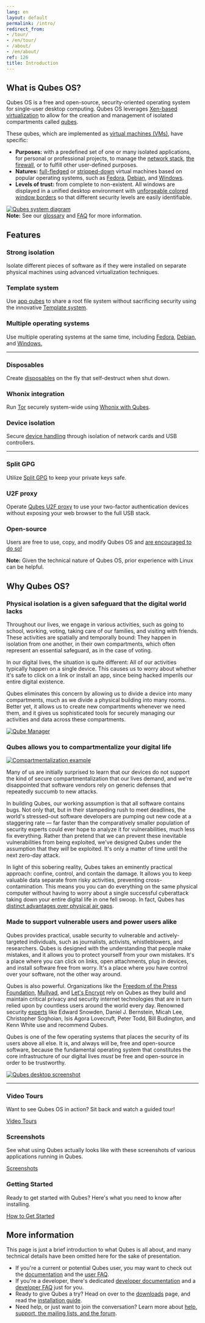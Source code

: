 ```yaml
---
lang: en
layout: default
permalink: /intro/
redirect_from:
- /tour/
- /en/tour/
- /about/
- /en/about/
ref: 126
title: Introduction
---
```


<h2>What is Qubes OS?</h2>
<a id = "what-is-qubes-os"></a>

<div class="row">
  <div class="col-lg-12 col-md-12">
    <p>
      Qubes OS is a free and open-source, security-oriented operating system for
      single-user desktop computing. Qubes OS leverages
      <a href="https://wiki.xen.org/wiki/Xen_Project_Software_Overview">
      Xen-based virtualization</a> to allow for the creation and management of
      isolated compartments called <a href="/doc/glossary#qube">qubes</a>.
    </p>
  </div>
</div>

<div class="row">
  <div class="col-lg-3 col-md-3 text-left">
    <p>
      These qubes, which are implemented as <a href="/doc/glossary#vm">virtual
      machines (VMs)</a>, have specific:
      <ul>
        <li class="more-bottom">
          <b>Purposes:</b> with a predefined set of one or many isolated
          applications, for personal or professional projects, to manage the
          <a href="/doc/networking/">network stack</a>,
          <a href="/doc/firewall/">the firewall</a>, or to fulfill other
          user-defined purposes.
        </li>
        <li class="more-bottom">
          <b>Natures:</b> <a href="/doc/standalone-and-hvm/">full-fledged</a> or
          <a href="/doc/how-to-get-started/">
          stripped-down</a> virtual machines based on popular operating systems,
          such as <a href="/doc/templates/fedora/">Fedora</a>,
          <a href="/doc/templates/debian/">Debian</a>, and
          <a href="/doc/windows/">Windows</a>.
        </li>
        <li class="more-bottom">
          <b>Levels of trust:</b> from complete to non-existent. All windows are
          displayed in a unified desktop environment with
          <a href="/doc/how-to-get-started/">unforgeable colored window borders</a> so
          that different security levels are easily identifiable.
        </li>
      </ul>
    </p>
  </div>
  <div class="col-lg-9 col-md-9">
    <a href="/attachment/site/qubes-trust-level-architecture.png">
      <img src="/attachment/site/qubes-trust-level-architecture.png"
           class="center-block more-bottom" alt="Qubes system diagram">
    </a>
  </div>
</div>

<div class="alert alert-info more-bottom" role="alert">
  <i class="fa fa-info-circle"></i>
  <b>Note:</b> See our <a href="/doc/glossary/">glossary</a> and
  <a href="/faq/">FAQ</a> for more information.
</div>

<h2 class="more-bottom">Features</h2>

<div class="row">
  <div class="col-lg-4 col-md-4 col-xs-12">
    <h3>Strong isolation</h3>
    <p>
      Isolate different pieces of software as if they were installed on separate
      physical machines using advanced virtualization techniques.
    </p>
  </div>
  <div class="col-lg-4 col-md-4 col-xs-12">
    <h3>Template system</h3>
    <p>
      Use <a href="/doc/glossary/#app-qube">app qubes</a> to
      share a root file system without sacrificing security using the innovative
      <a href="/doc/templates/">Template system</a>.
    </p>
  </div>
  <div class="col-lg-4 col-md-4 col-xs-12">
    <h3>Multiple operating systems</h3>
    <p>
      Use multiple operating systems at the same time, including
      <a href="/doc/templates/fedora/">Fedora</a>,
      <a href="/doc/templates/debian/">Debian</a>, and
      <a href="/doc/windows/">Windows.</a>
    </p>
  </div>
</div>

<hr>

<div class="row">
  <div class="col-lg-4 col-md-4 col-xs-12">
    <h3>Disposables</h3>
    <p>
      Create <a href="/doc/how-to-use-disposables/">disposables</a> on the fly that
      self-destruct when shut down.
    </p>
  </div>
  <div class="col-lg-4 col-md-4 col-xs-12">
    <h3>Whonix integration</h3>
    <p>
      Run <a href="https://www.torproject.org/">Tor</a> securely system-wide
      using <a href="/doc/whonix/">Whonix with Qubes</a>.
    </p>
  </div>
  <div class="col-lg-4 col-md-4 col-xs-12">
    <h3>Device isolation</h3>
    <p>
      Secure <a href="/doc/device-handling/">device handling</a> through
      isolation of network cards and USB controllers.
    </p>
  </div>
</div>

<hr>

<div class="row">
  <div class="col-lg-4 col-md-4 col-xs-12">
    <h3>Split GPG</h3>
    <p>
      Utilize <a href="/doc/split-gpg/">Split GPG</a> to keep your private keys
      safe.
    </p>
  </div>
  <div class="col-lg-4 col-md-4 col-xs-12">
    <h3>U2F proxy</h3>
    <p>
      Operate <a href="/doc/u2f-proxy/">Qubes U2F proxy</a> to use your
      two-factor authentication devices without exposing your web browser to the
      full USB stack.
    </p>
  </div>
  <div class="col-lg-4 col-md-4 col-xs-12">
    <h3>Open-source</h3>
    <p>
      Users are free to use, copy, and modify Qubes OS and
      <a href="/doc/contributing/">are encouraged to do so!</a>
    </p>
  </div>
</div>

<div class="alert alert-info more-bottom" role="alert">
  <i class="fa fa-info-circle"></i>
  <b>Note:</b> Given the technical nature of Qubes OS, prior experience with
  Linux can be helpful.
</div>


<h2 class="more-bottom">Why Qubes OS?</h2>
<a id = "why-qubes-os"></a>

<h3>Physical isolation is a given safeguard that the digital world lacks</h3>

<div class="row">
  <div class="col-lg-6 col-md-6 text-left">
    <p>
      Throughout our lives, we engage in various activities, such as going to
      school, working, voting, taking care of our families, and visiting with
      friends. These activities are spatially and temporally bound: They happen
      in isolation from one another, in their own compartments, which often
      represent an essential safeguard, as in the case of voting.
    </p>
    <p>
      In our digital lives, the situation is quite different: All of our
      activities typically happen on a single device. This causes us to worry
      about whether it's safe to click on a link or install an app, since being
      hacked imperils our entire digital existence.
    </p>
    <p>
      Qubes eliminates this concern by allowing us to divide a device into many
      compartments, much as we divide a physical building into many rooms.
      Better yet, it allows us to create new compartments whenever we need them,
      and it gives us sophisticated tools for securely managing our activities
      and data across these compartments.
    </p>
  </div>
  <div class="col-lg-6 col-md-6">
    <a href="/attachment/doc/r4.0-qubes-manager.png">
      <img src="/attachment/doc/r4.0-qubes-manager.png"
           class="center-block more-bottom" alt="Qube Manager">
    </a>
  </div>
</div>

<h3>Qubes allows you to compartmentalize your digital life</h3>

<div class="row">
  <div class="col-lg-6 col-md-6">
    <a href="/attachment/site/qubes-partition-data-flows.jpg">
      <img src="/attachment/site/qubes-partition-data-flows.jpg"
           class="center-block more-bottom" alt="Compartmentalization example">
    </a>
  </div>
  <div class="col-lg-6 col-md-6 text-left center-block">
    <p>
      Many of us are initially surprised to learn that our devices do not
      support the kind of secure compartmentalization that our lives demand, and
      we're disappointed that software vendors rely on generic defenses that
      repeatedly succumb to new attacks.
    </p>
    <p>
      In building Qubes, our working assumption is that all software contains
      bugs. Not only that, but in their stampeding rush to meet deadlines, the
      world's stressed-out software developers are pumping out new code at a
      staggering rate &mdash; far faster than the comparatively smaller
      population of security experts could ever hope to analyze it for
      vulnerabilities, much less fix everything. Rather than pretend that we can
      prevent these inevitable vulnerabilities from being exploited, we've
      designed Qubes under the assumption that they <em>will</em> be exploited.
      It's only a matter of time until the next zero-day attack.
    </p>
    <p>
      In light of this sobering reality, Qubes takes an eminently practical
      approach: confine, control, and contain the damage. It allows you to keep
      valuable data separate from risky activities, preventing
      cross-contamination. This means you you can do everything on the same
      physical computer without having to worry about a single successful
      cyberattack taking down your entire digital life in one fell swoop. In
      fact, Qubes has
      <a href="https://invisiblethingslab.com/resources/2014/Software_compartmentalization_vs_physical_separation.pdf">
      distinct advantages over physical air gaps</a>.
    </p>
  </div>
</div>

<h3>Made to support vulnerable users and power users alike</h3>

<div class="row">
  <div class="col-lg-6 col-md-6 text-left">
    <p>
      Qubes provides practical, usable security to vulnerable and
      actively-targeted individuals, such as journalists, activists,
      whistleblowers, and researchers. Qubes is designed with the understanding
      that people make mistakes, and it allows you to protect yourself from your
      own mistakes. It's a place where you can click on links, open attachments,
      plug in devices, and install software free from worry. It's a place where
      <em>you</em> have control over your software, not the other way around.
    </p>
    <p>
      Qubes is also powerful. Organizations like the
      <a href="/partners/#freedom-of-the-press-foundation">Freedom of the Press
      Foundation</a>, <a href="/partners/#mullvad">Mullvad</a>, and
      <a href="https://twitter.com/letsencrypt/status/1239934557710737410">Let's
      Encrypt</a> rely on Qubes as they build and maintain critical privacy and
      security internet technologies that are in turn relied upon by countless
      users around the world every day. Renowned security
      <a href="/experts/">experts</a> like Edward Snowden, Daniel J. Bernstein,
      Micah Lee, Christopher Soghoian, Isis Agora Lovecruft, Peter Todd, Bill
      Budington, and Kenn White use and recommend Qubes.
    </p>
    <p>
      Qubes is one of the few operating systems that places the security of
      its users above all else. It is, and always will be, free and open-source
      software, because the fundamental operating system that constitutes the
      core infrastructure of our digital lives <em>must</em> be free and
      open-source in order to be trustworthy.
    </p>
  </div>
  <div class="col-lg-6 col-md-6">
    <a href="/attachment/doc/r4.0-snapshot12.png">
      <img src="/attachment/doc/r4.0-snapshot12.png"
           class="center-block more-bottom" alt="Qubes desktop screenshot">
    </a>
  </div>
</div>

<hr class="add-top more-bottom">

<div class="row more-bottom">
  <div class="col-lg-4 col-md-4 col-xs-12">
    <h3>Video Tours</h3>
    <p>
      Want to see Qubes OS in action? Sit back and watch a guided tour!
    </p>
    <a href="/video-tours/" class="btn btn-primary more-bottom">
      <i class="fa fa-play-circle"></i> Video Tours
    </a>
  </div>
  <div class="col-lg-4 col-md-4 col-xs-12">
    <h3>Screenshots</h3>
    <p>
      See what using Qubes actually looks like with these screenshots of various
      applications running in Qubes.
    </p>
    <a href="/screenshots/" class="btn btn-primary more-bottom">
      <i class="fa fa-picture-o"></i> Screenshots
    </a>
  </div>
  <div class="col-lg-4 col-md-4 col-xs-12">
    <h3>Getting Started</h3>
    <p>
      Ready to get started with Qubes? Here's what you need to know after
      installing.
    </p>
    <a href="/doc/how-to-get-started/" class="btn btn-primary more-bottom">
      <i class="fa fa-cubes"></i> How to Get Started
    </a>
  </div>
</div>

<h2>More information</h2>

<p>
  This page is just a brief introduction to what Qubes is all about, and many
  technical details have been omitted here for the sake of presentation.
  <ul>
    <li>
      If you're a current or potential Qubes user, you may want to check out the
      <a href="/doc/">documentation</a> and the
      <a href="/faq/#users">user FAQ</a>.
    </li>
    <li>
      If you're a developer, there's dedicated
      <a href="/doc/#developer-documentation">developer documentation</a> and a
      <a href="/faq/#developers">developer FAQ</a> just for you.
    </li>
    <li>
      Ready to give Qubes a try? Head on over to the
      <a href="/downloads/">downloads</a> page, and read the
      <a href="/doc/installation-guide">installation guide</a>.
    </li>
    <li>
      Need help, or just want to join the conversation? Learn more about
      <a href="/support/">help, support, the mailing lists, and the forum</a>.
    </li>
  </ul>
</p>
